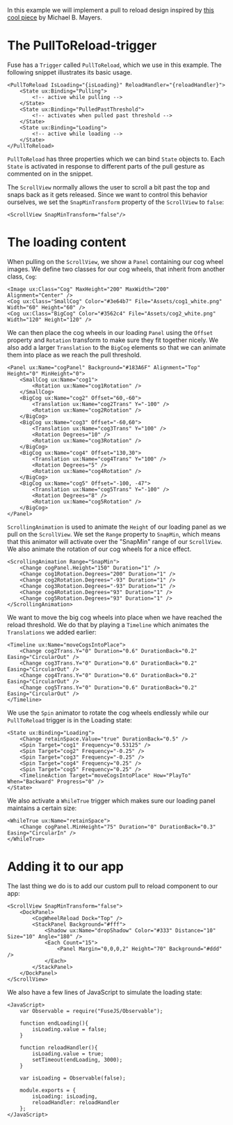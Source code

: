 In this example we will implement a pull to reload design inspired by [this cool piece](https://dribbble.com/shots/1974767-gear-powered-pull-to-refresh-animation) by Michael B. Mayers.

# The PullToReload-trigger

Fuse has a `Trigger` called `PullToReload`, which we use in this example. The following snippet illustrates its basic usage.
```
<PullToReload IsLoading="{isLoading}" ReloadHandler="{reloadHandler}">
	<State ux:Binding="Pulling">
		<!-- active while pulling -->
	</State>
	<State ux:Binding="PulledPastThreshold">
		<!-- activates when pulled past threshold -->
	</State>
	<State ux:Binding="Loading">
		<!-- active while loading -->
	</State>
</PullToReload>
```

`PullToReload` has three properties which we can bind `State` objects to. Each `State` is activated in response to different parts of the pull gesture as commented on in the snippet.

The `ScrollView` normally allows the user to scroll a bit past the top and snaps back as it gets released. Since we want to control this behavior ourselves, we set the `SnapMinTransform` property of the `ScrollView` to `false`:
```
<ScrollView SnapMinTransform="false"/>
```

# The loading content

When pulling on the `ScrollView`, we show a `Panel` containing our cog wheel images. We define two classes for our cog wheels, that inherit from another class, `Cog`:

<!-- snippet-begin:code/CogWheelReload.ux:CogWheelClasses -->

```
<Image ux:Class="Cog" MaxHeight="200" MaxWidth="200" Alignment="Center" />
<Cog ux:Class="SmallCog" Color="#3e64b7" File="Assets/cog1_white.png" Width="60" Height="60" />
<Cog ux:Class="BigCog" Color="#3562c4" File="Assets/cog2_white.png" Width="120" Height="120" />
```

<!-- snippet-end -->

We can then place the cog wheels in our loading `Panel` using the `Offset` property and `Rotation` transform to make sure they fit together nicely. We also add a larger `Translation` to the `BigCog` elements so that we can animate them into place as we reach the pull threshold.
<!-- snippet-begin:code/CogWheelReload.ux:CogPanel -->

```
<Panel ux:Name="cogPanel" Background="#183A6F" Alignment="Top" Height="0" MinHeight="0">
    <SmallCog ux:Name="cog1">
        <Rotation ux:Name="cog1Rotation" />
    </SmallCog>
    <BigCog ux:Name="cog2" Offset="60,-60">
        <Translation ux:Name="cog2Trans" Y="-100" />
        <Rotation ux:Name="cog2Rotation" />
    </BigCog>
    <BigCog ux:Name="cog3" Offset="-60,60">
        <Translation ux:Name="cog3Trans" Y="100" />
        <Rotation Degrees="10" />
        <Rotation ux:Name="cog3Rotation" />
    </BigCog>
    <BigCog ux:Name="cog4" Offset="130,30">
        <Translation ux:Name="cog4Trans" Y="100" />
        <Rotation Degrees="5" />
        <Rotation ux:Name="cog4Rotation" />
    </BigCog>
    <BigCog ux:Name="cog5" Offset="-100, -47">
        <Translation ux:Name="cog5Trans" Y="-100" />
        <Rotation Degrees="8" />
        <Rotation ux:Name="cog5Rotation" />
    </BigCog>
</Panel>
```

<!-- snippet-end -->

`ScrollingAnimation` is used to animate the `Height` of our loading panel as we pull on the `ScrollView`. We set the `Range` property to `SnapMin`, which means that this animator will activate over the "SnapMin" range of our `ScrollView`. We also animate the rotation of our cog wheels for a nice effect.

<!-- snippet-begin:code/CogWheelReload.ux:ScrollingAnimation -->

```
<ScrollingAnimation Range="SnapMin">
    <Change cogPanel.Height="150" Duration="1" />
    <Change cog1Rotation.Degrees="200" Duration="1" />
    <Change cog2Rotation.Degrees="-93" Duration="1" />
    <Change cog3Rotation.Degrees="-93" Duration="1" />
    <Change cog4Rotation.Degrees="93" Duration="1" />
    <Change cog5Rotation.Degrees="93" Duration="1" />
</ScrollingAnimation>
```

<!-- snippet-end -->

We want to move the big cog wheels into place when we have reached the reload threshold. We do that by playing a `Timeline` which animates the `Translations` we added earlier:

<!-- snippet-begin:code/CogWheelReload.ux:Timeline -->

```
<Timeline ux:Name="moveCogsIntoPlace">
    <Change cog2Trans.Y="0" Duration="0.6" DurationBack="0.2" Easing="CircularOut" />
    <Change cog3Trans.Y="0" Duration="0.6" DurationBack="0.2" Easing="CircularOut" />
    <Change cog4Trans.Y="0" Duration="0.6" DurationBack="0.2" Easing="CircularOut" />
    <Change cog5Trans.Y="0" Duration="0.6" DurationBack="0.2" Easing="CircularOut" />
</Timeline>
```

<!-- snippet-end -->

We use the `Spin` animator to rotate the cog wheels endlessly while our `PullToReload` trigger is in the Loading state:

<!-- snippet-begin:code/CogWheelReload.ux:LoadingAnimator -->

```
<State ux:Binding="Loading">
    <Change retainSpace.Value="true" DurationBack="0.5" />
    <Spin Target="cog1" Frequency="0.53125" />
    <Spin Target="cog2" Frequency="-0.25" />
    <Spin Target="cog3" Frequency="-0.25" />
    <Spin Target="cog4" Frequency="0.25" />
    <Spin Target="cog5" Frequency="0.25" />
    <TimelineAction Target="moveCogsIntoPlace" How="PlayTo" When="Backward" Progress="0" />
</State>
```

<!-- snippet-end -->

We also activate a `WhileTrue` trigger which makes sure our loading panel maintains a certain size:

<!-- snippet-begin:code/CogWheelReload.ux:RetainSpace -->

```
<WhileTrue ux:Name="retainSpace">
    <Change cogPanel.MinHeight="75" Duration="0" DurationBack="0.3" Easing="CircularIn" />
</WhileTrue>
```

<!-- snippet-end -->


# Adding it to our app

The last thing we do is to add our custom pull to reload component to our app:

<!-- snippet-begin:code/MainView.ux:App -->

```
<ScrollView SnapMinTransform="false">
    <DockPanel>
        <CogWheelReload Dock="Top" />
        <StackPanel Background="#fff">
            <Shadow ux:Name="dropShadow" Color="#333" Distance="10" Size="10" Angle="180" />
            <Each Count="15">
                <Panel Margin="0,0,0,2" Height="70" Background="#ddd" />
            </Each>
        </StackPanel>
    </DockPanel>
</ScrollView>
```

<!-- snippet-end -->

We also have a few lines of JavaScript to simulate the loading state:
<!-- snippet-begin:code/MainView.ux:Javascript -->

```
<JavaScript>
    var Observable = require("FuseJS/Observable");

    function endLoading(){
        isLoading.value = false;
    }

    function reloadHandler(){
        isLoading.value = true;
        setTimeout(endLoading, 3000);
    }

    var isLoading = Observable(false);

    module.exports = {
        isLoading: isLoading,
        reloadHandler: reloadHandler
    };
</JavaScript>
```

<!-- snippet-end -->
